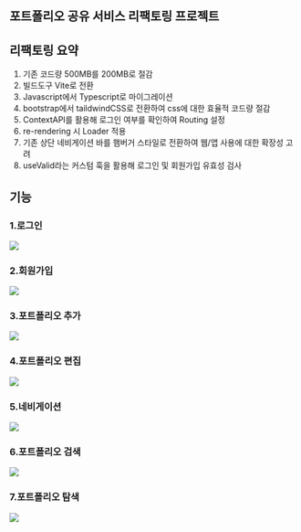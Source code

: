<h2>포트폴리오 공유 서비스 리팩토링 프로젝트</h2>

## 리팩토링 요약
1. 기존 코드량 500MB를 200MB로 절감
2. 빌드도구 Vite로 전환
3. Javascript에서 Typescript로 마이그레이션
4. bootstrap에서 taildwindCSS로 전환하여 css에 대한 효율적 코드량 절감
5. ContextAPI를 활용해 로그인 여부를 확인하여 Routing 설정
6. re-rendering 시 Loader 적용
7. 기존 상단 네비게이션 바를 햄버거 스타일로 전환하여 웹/앱 사용에 대한 확장성 고려
8. useValid라는 커스텀 훅을 활용해 로그인 및 회원가입 유효성 검사

## 기능

### 1.로그인
<img src="https://github.com/hyeonKii/ELICE_SharingPortfolio/assets/77368069/e4c31fd0-baac-4d55-bf81-c72c80ed4e80" />

### 2.회원가입
<img src="https://github.com/hyeonKii/ELICE_SharingPortfolio/assets/77368069/4c8081b3-6bfc-4d1d-bf91-0e756ea82957" />

### 3.포트폴리오 추가
<img src="https://github.com/hyeonKii/ELICE_SharingPortfolio/assets/77368069/e9ba19a4-3148-4522-960f-389257524f6c" />

### 4.포트폴리오 편집
<img src="https://github.com/hyeonKii/ELICE_SharingPortfolio/assets/77368069/871f6fa1-a51e-4954-8278-238f3883561e" />

### 5.네비게이션 
<img src="https://github.com/hyeonKii/ELICE_SharingPortfolio/assets/77368069/7fa5a695-f7c3-4bb8-9c1f-218df7e42da1" />

### 6.포트폴리오 검색
<img src="https://github.com/hyeonKii/ELICE_SharingPortfolio/assets/77368069/8ec32fc3-74ba-48b5-b4b1-63dbc8e92af9" />

### 7.포트폴리오 탐색
<img src="https://github.com/hyeonKii/ELICE_SharingPortfolio/assets/77368069/69102fe1-5ee4-4b1a-a6fe-f79a9ffa5f10" />

